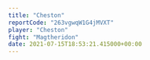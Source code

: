 ```yaml
---
title: "Cheston"
reportCode: "263vgwqW1G4jMVXT"
player: "Cheston"
fight: "Magtheridon"
date: 2021-07-15T18:53:21.415000+00:00
---
```

